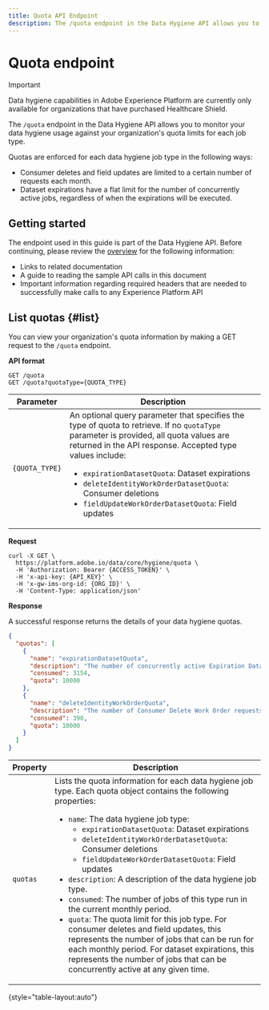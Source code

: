```yaml
---
title: Quota API Endpoint
description: The /quota endpoint in the Data Hygiene API allows you to monitor your data hygiene usage against your organization's monthly quota limits for each job type.
---
```

# Quota endpoint

>[!IMPORTANT]
>
>Data hygiene capabilities in Adobe Experience Platform are currently only available for organizations that have purchased Healthcare Shield.

The `/quota` endpoint in the Data Hygiene API allows you to monitor your data hygiene usage against your organization's quota limits for each job type.

Quotas are enforced for each data hygiene job type in the following ways:

* Consumer deletes and field updates are limited to a certain number of requests each month.
* Dataset expirations have a flat limit for the number of concurrently active jobs, regardless of when the expirations will be executed.

## Getting started

The endpoint used in this guide is part of the Data Hygiene API. Before continuing, please review the [overview](./overview.md) for the following information:

* Links to related documentation
* A guide to reading the sample API calls in this document
* Important information regarding required headers that are needed to successfully make calls to any Experience Platform API

## List quotas {#list}

You can view your organization's quota information by making a GET request to the `/quota` endpoint.

**API format**

```http
GET /quota
GET /quota?quotaType={QUOTA_TYPE}
```

| Parameter | Description |
| --- | --- |
| `{QUOTA_TYPE}` | An optional query parameter that specifies the type of quota to retrieve. If no `quotaType` parameter is provided, all quota values are returned in the API response. Accepted type values include:<ul><li>`expirationDatasetQuota`: Dataset expirations</li><li>`deleteIdentityWorkOrderDatasetQuota`: Consumer deletions</li><li>`fieldUpdateWorkOrderDatasetQuota`: Field updates</li></ul> |

**Request**

```shell
curl -X GET \
  https://platform.adobe.io/data/core/hygiene/quota \
  -H 'Authorization: Bearer {ACCESS_TOKEN}' \
  -H 'x-api-key: {API_KEY}' \
  -H 'x-gw-ims-org-id: {ORG_ID}' \
  -H 'Content-Type: application/json'
```

**Response**

A successful response returns the details of your data hygiene quotas.

```json
{
  "quotas": [
    {
      "name": "expirationDatasetQuota",
      "description": "The number of concurrently active Expiration Dataset Delete Work Order requests for the organization.",
      "consumed": 3154,
      "quota": 10000
    },
    {
      "name": "deleteIdentityWorkOrderQuota",
      "description": "The number of Consumer Delete Work Order requests for the organization for this month.",
      "consumed": 390,
      "quota": 10000
    }
  ]
}
```

| Property | Description |
| --- | --- |
| `quotas` | Lists the quota information for each data hygiene job type. Each quota object contains the following properties:<ul><li>`name`: The data hygiene job type:<ul><li>`expirationDatasetQuota`: Dataset expirations</li><li>`deleteIdentityWorkOrderDatasetQuota`: Consumer deletions</li><li>`fieldUpdateWorkOrderDatasetQuota`: Field updates</li></ul></li><li>`description`: A description of the data hygiene job type.</li><li>`consumed`: The number of jobs of this type run in the current monthly period.</li><li>`quota`: The quota limit for this job type. For consumer deletes and field updates, this represents the number of jobs that can be run for each monthly period. For dataset expirations, this represents the number of jobs that can be concurrently active at any given time.</li></ul> |

{style="table-layout:auto"}
